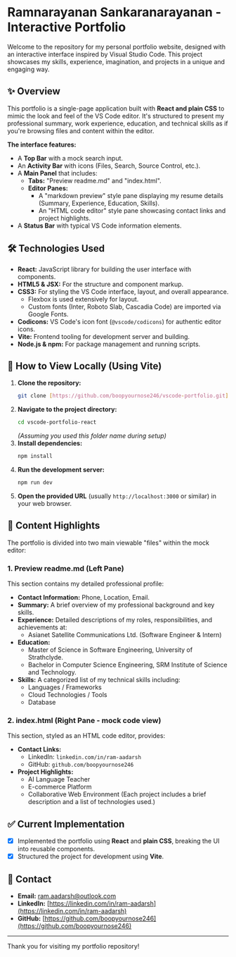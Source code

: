 # Ramnarayanan Sankaranarayanan - Interactive Portfolio

Welcome to the repository for my personal portfolio website, designed with an interactive interface inspired by Visual Studio Code. This project showcases my skills, experience, imagination, and projects in a unique and engaging way.

## ✨ Overview

This portfolio is a single-page application built with **React and plain CSS** to mimic the look and feel of the VS Code editor. It's structured to present my professional summary, work experience, education, and technical skills as if you're browsing files and content within the editor.

**The interface features:**

- A **Top Bar** with a mock search input.
- An **Activity Bar** with icons (Files, Search, Source Control, etc.).
- A **Main Panel** that includes:
  - **Tabs:** "Preview readme.md" and "index.html".
  - **Editor Panes:**
    - A "markdown preview" style pane displaying my resume details (Summary, Experience, Education, Skills).
    - An "HTML code editor" style pane showcasing contact links and project highlights.
- A **Status Bar** with typical VS Code information elements.

## 🛠️ Technologies Used

- **React:** JavaScript library for building the user interface with components.
- **HTML5 & JSX:** For the structure and component markup.
- **CSS3:** For styling the VS Code interface, layout, and overall appearance.
  - Flexbox is used extensively for layout.
  - Custom fonts (Inter, Roboto Slab, Cascadia Code) are imported via Google Fonts.
- **Codicons:** VS Code's icon font (`@vscode/codicons`) for authentic editor icons.
- **Vite:** Frontend tooling for development server and building.
- **Node.js & npm:** For package management and running scripts.

## 🚀 How to View Locally (Using Vite)

1.  **Clone the repository:**
    ```bash
    git clone [https://github.com/boopyournose246/vscode-portfolio.git](https://github.com/boopyournose246/vscode-portfolio.git)
    ```
2.  **Navigate to the project directory:**
    ```bash
    cd vscode-portfolio-react
    ```
    _(Assuming you used this folder name during setup)_
3.  **Install dependencies:**
    ```bash
    npm install
    ```
4.  **Run the development server:**
    ```bash
    npm run dev
    ```
5.  **Open the provided URL** (usually `http://localhost:3000` or similar) in your web browser.

## 📄 Content Highlights

The portfolio is divided into two main viewable "files" within the mock editor:

### 1. Preview readme.md (Left Pane)

This section contains my detailed professional profile:

- **Contact Information:** Phone, Location, Email.
- **Summary:** A brief overview of my professional background and key skills.
- **Experience:** Detailed descriptions of my roles, responsibilities, and achievements at:
  - Asianet Satellite Communications Ltd. (Software Engineer & Intern)
- **Education:**
  - Master of Science in Software Engineering, University of Strathclyde.
  - Bachelor in Computer Science Engineering, SRM Institute of Science and Technology.
- **Skills:** A categorized list of my technical skills including:
  - Languages / Frameworks
  - Cloud Technologies / Tools
  - Database

### 2. index.html (Right Pane - mock code view)

This section, styled as an HTML code editor, provides:

- **Contact Links:**
  - LinkedIn: `linkedin.com/in/ram-aadarsh`
  - GitHub: `github.com/boopyournose246`
- **Project Highlights:**
  - AI Language Teacher
  - E-commerce Platform
  - Collaborative Web Environment
    (Each project includes a brief description and a list of technologies used.)

## ✅ Current Implementation

- [x] Implemented the portfolio using **React** and **plain CSS**, breaking the UI into reusable components.
- [x] Structured the project for development using **Vite**.

## 📧 Contact

- **Email:** ram.aadarsh@outlook.com
- **LinkedIn:** [https://linkedin.com/in/ram-aadarsh](https://linkedin.com/in/ram-aadarsh)
- **GitHub:** [https://github.com/boopyournose246](https://github.com/boopyournose246)

---

Thank you for visiting my portfolio repository!
